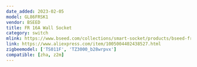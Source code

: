 ```yaml
---
date_added: 2023-02-05
model: GL86FRSK1
vendor: BSEED
title: FR 16A Wall Socket
category: switch
mlink: https://www.bseed.com/collections/smart-socket/products/bseed-fr-wall-sockets-single-power-outlets-kids-protection-16a
link: https://www.aliexpress.com/item/1005004402438527.html
zigbeemodel: ['TS011F', 'TZ3000_b28wrpvx']
compatible: [zha, z2m]
---
```




